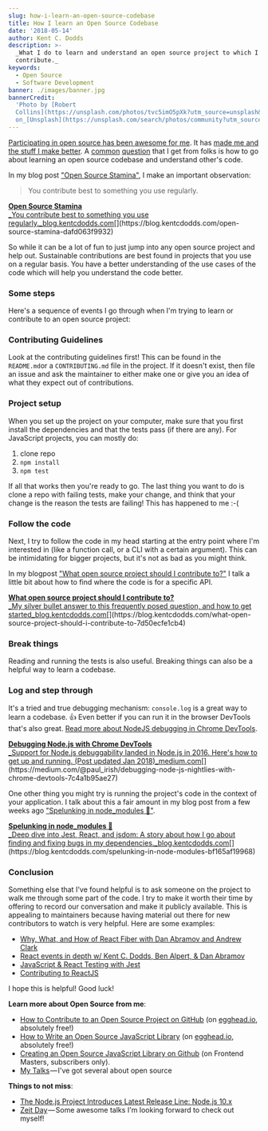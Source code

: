 ```yaml
---
slug: how-i-learn-an-open-source-codebase
title: How I learn an Open Source Codebase
date: '2018-05-14'
author: Kent C. Dodds
description: >-
  _What I do to learn and understand an open source project to which I want to
  contribute._
keywords:
  - Open Source
  - Software Development
banner: ./images/banner.jpg
bannerCredit:
  'Photo by [Robert
  Collins](https://unsplash.com/photos/tvc5imO5pXk?utm_source=unsplash&utm_medium=referral&utm_content=creditCopyText)
  on_[Unsplash](https://unsplash.com/search/photos/community?utm_source=unsplash&utm_medium=referral&utm_content=creditCopyText)'
---
```


[Participating in open source has been awesome for me](https://blog.kentcdodds.com/how-getting-into-open-source-has-been-awesome-for-me-8480cd756a80).
It has
[made me and the stuff I make better](https://www.youtube.com/watch?v=6mtPPkKchcQ&list=PLV5CVI1eNcJgNqzNwcs4UKrlJdhfDjshf).
A [common](https://github.com/kentcdodds/ama/issues/57)
[question](https://github.com/kentcdodds/ama/issues/264) that I get from folks
is how to go about learning an open source codebase and understand other's code.

In my blog post
["Open Source Stamina"](https://medium.com/@kentcdodds/open-source-stamina-dafd063f9932),
I make an important observation:

> You contribute best to something you use regularly.

[**Open Source Stamina**  
\_You contribute best to something you use regularly.\_blog.kentcdodds.com](https://blog.kentcdodds.com/open-source-stamina-dafd063f9932 'https://blog.kentcdodds.com/open-source-stamina-dafd063f9932')[](https://blog.kentcdodds.com/open-source-stamina-dafd063f9932)

So while it can be a lot of fun to just jump into any open source project and
help out. Sustainable contributions are best found in projects that you use on a
regular basis. You have a better understanding of the use cases of the code
which will help you understand the code better.

### Some steps

Here's a sequence of events I go through when I'm trying to learn or contribute
to an open source project:

### Contributing Guidelines

Look at the contributing guidelines first! This can be found in the
`README.md`or a `CONTRIBUTING.md` file in the project. If it doesn't exist, then
file an issue and ask the maintainer to either make one or give you an idea of
what they expect out of contributions.

### Project setup

When you set up the project on your computer, make sure that you first install
the dependencies and that the tests pass (if there are any). For JavaScript
projects, you can mostly do:

1.  clone repo
2.  `npm install`
3.  `npm test`

If all that works then you're ready to go. The last thing you want to do is
clone a repo with failing tests, make your change, and think that your change is
the reason the tests are failing! This has happened to me :-(

### Follow the code

Next, I try to follow the code in my head starting at the entry point where I'm
interested in (like a function call, or a CLI with a certain argument). This can
be intimidating for bigger projects, but it's not as bad as you might think.

In my blogpost
["What open source project should I contribute to?"](https://medium.com/@kentcdodds/what-open-source-project-should-i-contribute-to-7d50ecfe1cb4)
I talk a little bit about how to find where the code is for a specific API.

[**What open source project should I contribute to?**  
\_My silver bullet answer to this frequently posed question, and how to get started_blog.kentcdodds.com](https://blog.kentcdodds.com/what-open-source-project-should-i-contribute-to-7d50ecfe1cb4 'https://blog.kentcdodds.com/what-open-source-project-should-i-contribute-to-7d50ecfe1cb4')[](https://blog.kentcdodds.com/what-open-source-project-should-i-contribute-to-7d50ecfe1cb4)

### Break things

Reading and running the tests is also useful. Breaking things can also be a
helpful way to learn a codebase.

### Log and step through

It's a tried and true debugging mechanism: `console.log` is a great way to learn
a codebase. 👍 Even better if you can run it in the browser DevTools that's also
great.
[Read more about NodeJS debugging in Chrome DevTools](https://medium.com/@paul_irish/debugging-node-js-nightlies-with-chrome-devtools-7c4a1b95ae27).

[**Debugging Node.js with Chrome DevTools**  
\_Support for Node.js debuggability landed in Node.js in 2016. Here's how to get up and running. (Post updated Jan 2018)\_medium.com](https://medium.com/@paul_irish/debugging-node-js-nightlies-with-chrome-devtools-7c4a1b95ae27 'https://medium.com/@paul_irish/debugging-node-js-nightlies-with-chrome-devtools-7c4a1b95ae27')[](https://medium.com/@paul_irish/debugging-node-js-nightlies-with-chrome-devtools-7c4a1b95ae27)

One other thing you might try is running the project's code in the context of
your application. I talk about this a fair amount in my blog post from a few
weeks ago
["Spelunking in node_modules 👷"](https://blog.kentcdodds.com/spelunking-in-node-modules-bf165af19968).

[**Spelunking in node_modules 👷**  
\_Deep dive into Jest, React, and jsdom: A story about how I go about finding and fixing bugs in my dependencies.\_blog.kentcdodds.com](https://blog.kentcdodds.com/spelunking-in-node-modules-bf165af19968 'https://blog.kentcdodds.com/spelunking-in-node-modules-bf165af19968')[](https://blog.kentcdodds.com/spelunking-in-node-modules-bf165af19968)

### Conclusion

Something else that I've found helpful is to ask someone on the project to walk
me through some part of the code. I try to make it worth their time by offering
to record our conversation and make it publicly available. This is appealing to
maintainers because having material out there for new contributors to watch is
very helpful. Here are some examples:

- [Why, What, and How of React Fiber with Dan Abramov and Andrew Clark](https://www.youtube.com/watch?v=crM1iRVGpGQ&list=PLV5CVI1eNcJi8sor_aQ2AzOeQ3On3suOr)
- [React events in depth w/ Kent C. Dodds, Ben Alpert, & Dan Abramov](https://www.youtube.com/watch?v=dRo_egw7tBc&list=PLV5CVI1eNcJi8sor_aQ2AzOeQ3On3suOr)
- [JavaScript & React Testing with Jest](https://www.youtube.com/watch?v=i31VtyJSM-I&list=PLV5CVI1eNcJi8sor_aQ2AzOeQ3On3suOr)
- [Contributing to ReactJS](https://www.youtube.com/watch?v=wUpPsEcGsg8&list=PLV5CVI1eNcJi8sor_aQ2AzOeQ3On3suOr)

I hope this is helpful! Good luck!

**Learn more about Open Source from me**:

- [How to Contribute to an Open Source Project on GitHub](http://kcd.im/pull-request)
  (on [egghead.io](http://egghead.io/), absolutely free!)
- [How to Write an Open Source JavaScript Library](http://kcd.im/write-oss) (on
  [egghead.io](http://egghead.io/), absolutely free!)
- [Creating an Open Source JavaScript Library on Github](https://frontendmasters.com/courses/open-source/)
  (on Frontend Masters, subscribers only).
- [My Talks](https://kentcdodds.com/talks/) — I've got several about open source

**Things to not miss**:

- [The Node.js Project Introduces Latest Release Line: Node.js 10.x](https://medium.com/the-node-js-collection/the-node-js-project-introduces-latest-release-line-node-js-10-x-bf07abfa9076)
- [Zeit Day](https://zeit.co/day) — Some awesome talks I'm looking forward to
  check out myself!
